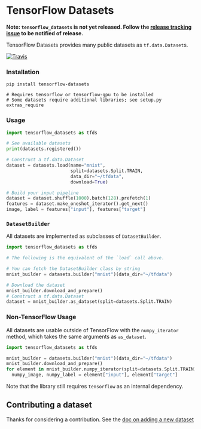 # TensorFlow Datasets

**Note: `tensorflow_datasets` is not yet released. Follow the [release tracking
issue](https://github.com/tensorflow/datasets/issues/5) to be notified
of release.**

TensorFlow Datasets provides many public datasets as `tf.data.Dataset`s.

[![Travis](https://img.shields.io/travis/tensorflow/datasets.svg)](https://travis-ci.org/tensorflow/datasets)

### Installation

```
pip install tensorflow-datasets

# Requires tensorflow or tensorflow-gpu to be installed
# Some datasets require additional libraries; see setup.py extras_require
```

### Usage

```python
import tensorflow_datasets as tfds

# See available datasets
print(datasets.registered())

# Construct a tf.data.Dataset
dataset = datasets.load(name="mnist",
                        split=datasets.Split.TRAIN,
                        data_dir="~/tfdata",
                        download=True)

# Build your input pipeline
dataset = dataset.shuffle(1000).batch(128).prefetch(1)
features = dataset.make_oneshot_iterator().get_next()
image, label = features["input"], features["target"]
```

### `DatasetBuilder`

All datasets are implemented as subclasses of `DatasetBuilder`.

```python
import tensorflow_datasets as tfds

# The following is the equivalent of the `load` call above.

# You can fetch the DatasetBuilder class by string
mnist_builder = datasets.builder("mnist")(data_dir="~/tfdata")

# Download the dataset
mnist_builder.download_and_prepare()
# Construct a tf.data.Dataset
dataset = mnist_builder.as_dataset(split=datasets.Split.TRAIN)
```

### Non-TensorFlow Usage

All datasets are usable outside of TensorFlow with the `numpy_iterator`
method, which takes the same arguments as `as_dataset`.

```python
import tensorflow_datasets as tfds

mnist_builder = datasets.builder("mnist")(data_dir="~/tfdata")
mnist_builder.download_and_prepare()
for element in mnist_builder.numpy_iterator(split=datasets.Split.TRAIN):
  numpy_image, numpy_label = element["input"], element["target"]
```

Note that the library still requires `tensorflow` as an internal dependency.

## Contributing a dataset

Thanks for considering a contribution. See the
[doc on adding a new dataset](https://github.com/tensorflow/datasets/tree/master/docs/new_dataset.md)
